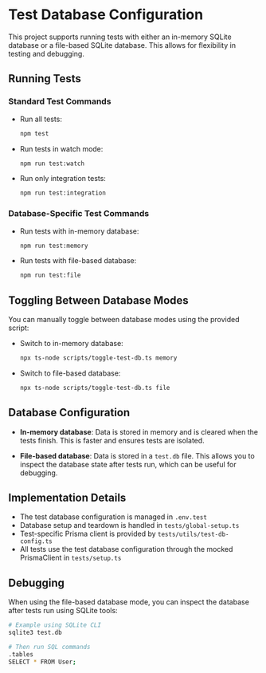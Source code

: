 # Test Database Configuration

This project supports running tests with either an in-memory SQLite database or a file-based SQLite database. This allows for flexibility in testing and debugging.

## Running Tests

### Standard Test Commands

- Run all tests:
  ```bash
  npm test
  ```

- Run tests in watch mode:
  ```bash
  npm run test:watch
  ```

- Run only integration tests:
  ```bash
  npm run test:integration
  ```

### Database-Specific Test Commands

- Run tests with in-memory database:
  ```bash
  npm run test:memory
  ```

- Run tests with file-based database:
  ```bash
  npm run test:file
  ```

## Toggling Between Database Modes

You can manually toggle between database modes using the provided script:

- Switch to in-memory database:
  ```bash
  npx ts-node scripts/toggle-test-db.ts memory
  ```

- Switch to file-based database:
  ```bash
  npx ts-node scripts/toggle-test-db.ts file
  ```

## Database Configuration

- **In-memory database**: Data is stored in memory and is cleared when the tests finish. This is faster and ensures tests are isolated.

- **File-based database**: Data is stored in a `test.db` file. This allows you to inspect the database state after tests run, which can be useful for debugging.

## Implementation Details

- The test database configuration is managed in `.env.test`
- Database setup and teardown is handled in `tests/global-setup.ts`
- Test-specific Prisma client is provided by `tests/utils/test-db-config.ts`
- All tests use the test database configuration through the mocked PrismaClient in `tests/setup.ts`

## Debugging

When using the file-based database mode, you can inspect the database after tests run using SQLite tools:

```bash
# Example using SQLite CLI
sqlite3 test.db

# Then run SQL commands
.tables
SELECT * FROM User;
``` 